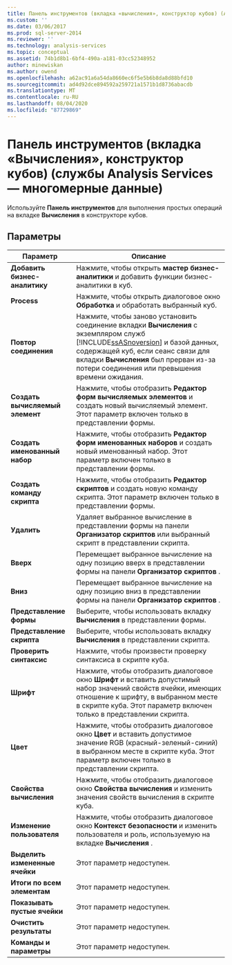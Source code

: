 ```yaml
---
title: Панель инструментов (вкладка «вычисления», конструктор кубов) (Analysis Services многомерных данных) | Документация Майкрософт
ms.custom: ''
ms.date: 03/06/2017
ms.prod: sql-server-2014
ms.reviewer: ''
ms.technology: analysis-services
ms.topic: conceptual
ms.assetid: 74b1d8b1-6bf4-490a-a181-03cc52348952
author: minewiskan
ms.author: owend
ms.openlocfilehash: a62ac91a6a54da8660ec6f5e5b6b8da8d88bfd10
ms.sourcegitcommit: ad4d92dce894592a259721a1571b1d8736abacdb
ms.translationtype: MT
ms.contentlocale: ru-RU
ms.lasthandoff: 08/04/2020
ms.locfileid: "87729869"
---
```

# <a name="toolbar-calculations-tab-cube-designer-analysis-services---multidimensional-data"></a>Панель инструментов (вкладка «Вычисления», конструктор кубов) (службы Analysis Services — многомерные данные)
  Используйте **Панель инструментов** для выполнения простых операций на вкладке **Вычисления** в конструкторе кубов.  
  
## <a name="options"></a>Параметры  
  
|Параметр|Описание|  
|------------|-----------------|  
|**Добавить бизнес-аналитику**|Нажмите, чтобы открыть **мастер бизнес-аналитики** и добавить функции бизнес-аналитики в куб.|  
|**Process**|Нажмите, чтобы открыть диалоговое окно **Обработка** и обработать выбранный куб.|  
|**Повтор соединения**|Нажмите, чтобы заново установить соединение вкладки **Вычисления** с экземпляром служб [!INCLUDE[ssASnoversion](../includes/ssasnoversion-md.md)] и базой данных, содержащей куб, если сеанс связи для вкладки **Вычисления** был прерван из-за потери соединения или превышения времени ожидания.|  
|**Создать вычисляемый элемент**|Нажмите, чтобы отобразить **Редактор форм вычисляемых элементов** и создать новый вычисляемый элемент. Этот параметр включен только в представлении формы.|  
|**Создать именованный набор**|Нажмите, чтобы отобразить **Редактор форм именованных наборов** и создать новый именованный набор. Этот параметр включен только в представлении формы.|  
|**Создать команду скрипта**|Нажмите, чтобы отобразить **Редактор скриптов** и создать новую команду скрипта. Этот параметр включен только в представлении формы.|  
|**Удалить**|Удаляет выбранное вычисление в представлении формы на панели **Организатор скриптов** или выбранный скрипт в представлении скрипта.|  
|**Вверх**|Перемещает выбранное вычисление на одну позицию вверх в представлении формы на панели **Организатор скриптов** .|  
|**Вниз**|Перемещает выбранное вычисление на одну позицию вниз в представлении формы на панели **Организатор скриптов** .|  
|**Представление формы**|Выберите, чтобы использовать вкладку **Вычисления** в представлении формы.|  
|**Представление скрипта**|Выберите, чтобы использовать вкладку **Вычисления** в представлении скрипта.|  
|**Проверить синтаксис**|Нажмите, чтобы произвести проверку синтаксиса в скрипте куба.|  
|**Шрифт**|Нажмите, чтобы отобразить диалоговое окно **Шрифт** и вставить допустимый набор значений свойств ячейки, имеющих отношение к шрифту, в выбранном месте в скрипте куба. Этот параметр включен только в представлении скрипта.|  
|**Цвет**|Нажмите, чтобы отобразить диалоговое окно **Цвет** и вставить допустимое значение RGB (красный-зеленый-синий) в выбранном месте в скрипте куба. Этот параметр включен только в представлении скрипта.|  
|**Свойства вычисления**|Нажмите, чтобы отобразить диалоговое окно **Свойства вычисления** и изменить значения свойств вычисления в скрипте куба.|  
|**Изменение пользователя**|Нажмите, чтобы отобразить диалоговое окно **Контекст безопасности** и изменить пользователя и роль, используемую на вкладке **Вычисления** .|  
|**Выделить измененные ячейки**|Этот параметр недоступен.|  
|**Итоги по всем элементам**|Этот параметр недоступен.|  
|**Показывать пустые ячейки**|Этот параметр недоступен.|  
|**Очистить результаты**|Этот параметр недоступен.|  
|**Команды и параметры**|Этот параметр недоступен.|  
  
  
